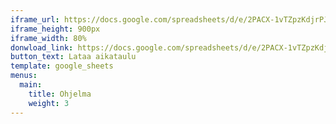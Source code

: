 ```yaml
---
iframe_url: https://docs.google.com/spreadsheets/d/e/2PACX-1vTZpzKdjrPJQOchG9PEYd0BisoWpKcNaG8JafFc_MTW38bF3zewlaYBiME1t9fXJrPSABrMgTQi3jyp/pubhtml?widget=true&amp;headers=false&chrome=false
iframe_height: 900px
iframe_width: 80%
donwload_link: https://docs.google.com/spreadsheets/d/e/2PACX-1vTZpzKdjrPJQOchG9PEYd0BisoWpKcNaG8JafFc_MTW38bF3zewlaYBiME1t9fXJrPSABrMgTQi3jyp/pub?output=pdf
button_text: Lataa aikataulu
template: google_sheets
menus:
  main:
    title: Ohjelma
    weight: 3
---
```


